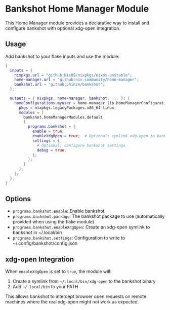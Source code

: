 # Bankshot Home Manager Module

This Home Manager module provides a declarative way to install and configure bankshot with optional xdg-open integration.

## Usage

Add bankshot to your flake inputs and use the module:

```nix
{
  inputs = {
    nixpkgs.url = "github:NixOS/nixpkgs/nixos-unstable";
    home-manager.url = "github:nix-community/home-manager";
    bankshot.url = "github:phinze/bankshot";
  };

  outputs = { nixpkgs, home-manager, bankshot, ... }: {
    homeConfigurations.myuser = home-manager.lib.homeManagerConfiguration {
      pkgs = nixpkgs.legacyPackages.x86_64-linux;
      modules = [
        bankshot.homeManagerModules.default
        {
          programs.bankshot = {
            enable = true;
            enableXdgOpen = true;  # Optional: symlink xdg-open to bankshot
            settings = {
              # Optional: configure bankshot settings
              debug = true;
            };
          };
        }
      ];
    };
  };
}
```

## Options

- `programs.bankshot.enable`: Enable bankshot
- `programs.bankshot.package`: The bankshot package to use (automatically provided when using the flake module)
- `programs.bankshot.enableXdgOpen`: Create an xdg-open symlink to bankshot in ~/.local/bin
- `programs.bankshot.settings`: Configuration to write to ~/.config/bankshot/config.json

## xdg-open Integration

When `enableXdgOpen` is set to `true`, the module will:

1. Create a symlink from `~/.local/bin/xdg-open` to the bankshot binary
2. Add `~/.local/bin` to your PATH

This allows bankshot to intercept browser open requests on remote machines where the real xdg-open might not work as expected.
